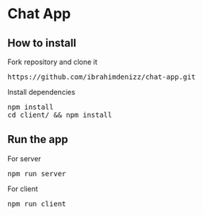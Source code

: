# Chat App
## How to install
<p>Fork repository and clone it</p>
<pre>https://github.com/ibrahimdenizz/chat-app.git</pre>
<p>Install dependencies</p>
<pre>
npm install
cd client/ && npm install
</pre>

## Run the app
<p>For server</p>
<pre>npm run server</pre>
<p>For client</p>
<pre>npm run client</pre>
